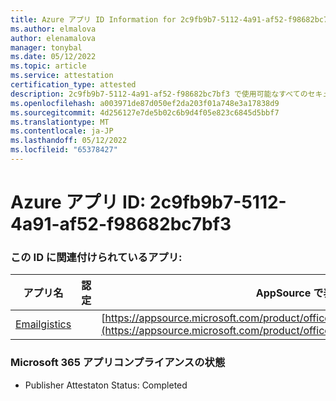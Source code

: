 ```yaml
---
title: Azure アプリ ID Information for 2c9fb9b7-5112-4a91-af52-f98682bc7bf3
ms.author: elmalova
author: elenamalova
manager: tonybal
ms.date: 05/12/2022
ms.topic: article
ms.service: attestation
certification_type: attested
description: 2c9fb9b7-5112-4a91-af52-f98682bc7bf3 で使用可能なすべてのセキュリティとコンプライアンス情報。
ms.openlocfilehash: a003971de87d050ef2da203f01a748e3a17838d9
ms.sourcegitcommit: 4d256127e7de5b02c6b9d4f05e823c6845d5bbf7
ms.translationtype: MT
ms.contentlocale: ja-JP
ms.lasthandoff: 05/12/2022
ms.locfileid: "65378427"
---
```

# <a name="azure-app-id-2c9fb9b7-5112-4a91-af52-f98682bc7bf3"></a>Azure アプリ ID: 2c9fb9b7-5112-4a91-af52-f98682bc7bf3


### <a name="apps-associated-with-this-id"></a>この ID に関連付けられているアプリ:
| **アプリ名** | **認定** | **AppSource で表示する** |
|--------------|---------------|-----------------------|
| [Emailgistics](../forward/emailgistics.emailgistics_shared_email.md) |  | [https://appsource.microsoft.com/product/office/emailgistics.emailgistics_shared_email](https://appsource.microsoft.com/product/office/emailgistics.emailgistics_shared_email) |

### <a name="microsoft-365-app-compliance-status"></a>Microsoft 365 アプリコンプライアンスの状態
- Publisher Attestaton Status: Completed
